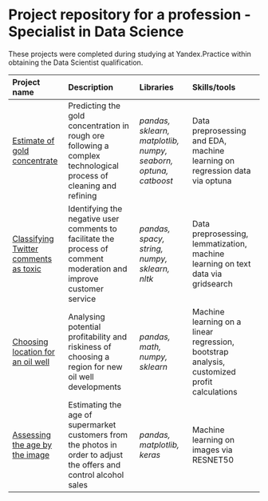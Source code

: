 # Project repository for a profession - Specialist in Data Science

These projects were completed during studying at Yandex.Practice within obtaining the Data Scientist qualification.

| Project name | Description | Libraries | Skills/tools |
| :---------------------- | :---------------------- | :---------------------- | :---------------------- |
| [Estimate of gold concentrate](https://github.com/Hagelslag28/praktikum_projects/tree/gold_concentrate_prediction) | Predicting the gold concentration in rough ore following a complex technological process of cleaning and refining | *pandas, sklearn, matplotlib, numpy, seaborn, optuna, catboost* | Data preprosessing and EDA, machine learning on regression data via optuna |
| [Classifying Twitter comments as toxic](https://github.com/Hagelslag28/praktikum_projects/tree/text_toxicity_analysis) | Identifying the negative user comments to facilitate the process of comment moderation and improve customer service | *pandas, spacy, string, numpy, sklearn, nltk* | Data preprosessing, lemmatization, machine learning on text data via gridsearch |
| [Choosing location for an oil well](https://github.com/Hagelslag28/praktikum_projects/tree/selecting_well_location) | Analysing potential profitability and riskiness of choosing a region for new oil well developments | *pandas, math, numpy, sklearn* | Machine learning on a linear regression, bootstrap analysis, customized profit calculations |
| [Assessing the age by the image](https://github.com/Hagelslag28/praktikum_projects/tree/image_recognition) | Estimating the age of supermarket customers from the photos in order to adjust the offers and control alcohol sales | *pandas, matplotlib, keras* | Machine learning on images via RESNET50 |
